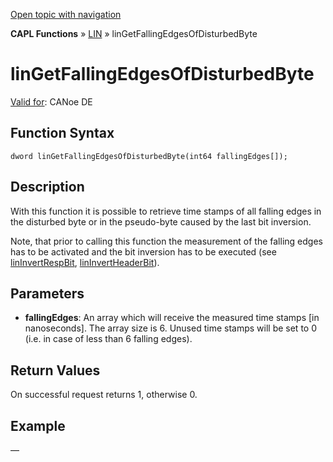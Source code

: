 [Open topic with navigation](../../../../../CANoeDEFamily.htm#Topics/CAPLFunctions/LIN/Functions/CAPLfunctionLINGetFallingEdgesOfDisturbedByte.md)

**CAPL Functions** » [LIN](../CAPLfunctionsLINOverview.md) » linGetFallingEdgesOfDisturbedByte

# linGetFallingEdgesOfDisturbedByte

[Valid for](../../../Shared/FeatureAvailability.md): CANoe DE

## Function Syntax

```
dword linGetFallingEdgesOfDisturbedByte(int64 fallingEdges[]);
```

## Description

With this function it is possible to retrieve time stamps of all falling edges in the disturbed byte or in the pseudo-byte caused by the last bit inversion.

Note, that prior to calling this function the measurement of the falling edges has to be activated and the bit inversion has to be executed (see [linInvertRespBit](CAPLfunctionLINInvertRespBit.md), [linInvertHeaderBit](CAPLfunctionLINInvertHeaderBit.md)).

## Parameters

- **fallingEdges**: An array which will receive the measured time stamps [in nanoseconds]. The array size is 6. Unused time stamps will be set to 0 (i.e. in case of less than 6 falling edges).

## Return Values

On successful request returns 1, otherwise 0.

## Example

—

